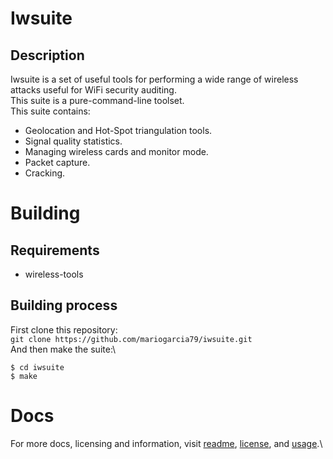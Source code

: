 # Iwsuite
## Description 
Iwsuite is a set of useful tools for performing a wide range of wireless attacks useful for WiFi security auditing.\
This suite is a pure-command-line toolset.\
This suite contains:
- Geolocation and Hot-Spot triangulation tools.
- Signal quality statistics.
- Managing wireless cards and monitor mode.
- Packet capture.
- Cracking.

# Building
## Requirements
- wireless-tools

## Building process
First clone this repository: \
`git clone https://github.com/mariogarcia79/iwsuite.git`\
And then make the suite:\
```
$ cd iwsuite
$ make
```

# Docs
For more docs, licensing and information, visit [readme](docs/README.md), [license](docs/LICENSE.md), and [usage](docs/USAGE.md).\
